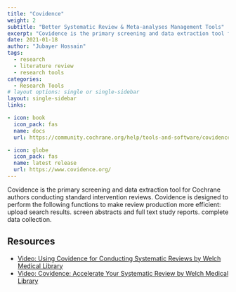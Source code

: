 ```yaml
---
title: "Covidence"
weight: 2
subtitle: "Better Systematic Review & Meta-analyses Management Tools"
excerpt: "Covidence is the primary screening and data extraction tool for Cochrane authors conducting standard intervention reviews."
date: 2021-01-18
author: "Jubayer Hossain"
tags:
  - research 
  - literature review 
  - research tools 
categories:
  - Research Tools
# layout options: single or single-sidebar
layout: single-sidebar
links:

- icon: book
  icon_pack: fas
  name: docs
  url: https://community.cochrane.org/help/tools-and-software/covidence

- icon: globe
  icon_pack: fas
  name: latest release
  url: https://www.covidence.org/
---
```

Covidence is the primary screening and data extraction tool for Cochrane authors conducting standard intervention reviews. Covidence is designed to perform the following functions to make review production more efficient: upload search results. screen abstracts and full text study reports. complete data collection.

## Resources 
- [Video: Using Covidence for Conducting Systematic Reviews by Welch Medical Library](https://youtu.be/KG4dUZC5AaE)
- [Video: Covidence: Accelerate Your Systematic Review by Welch Medical Library](https://youtu.be/mOrdKmiHU9w)

